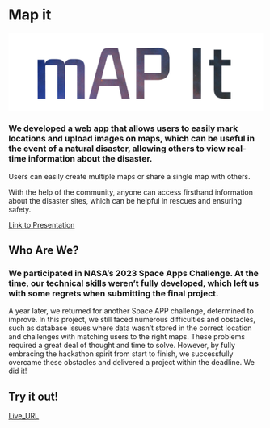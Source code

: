 # Map it
![image](logo.png)

### We developed a web app that allows users to easily mark locations and upload images on maps, which can be useful in the event of a natural disaster, allowing others to view real-time information about the disaster. 

Users can easily create multiple maps or share a single map with others.

With the help of the community, anyone can access firsthand information about the disaster sites, which can be helpful in rescues and ensuring safety.

[Link to Presentation](https://github.com/Super1115/Map-it/blob/main/mapitPDF.pdf)

## Who Are We?

### We participated in NASA’s 2023 Space Apps Challenge. At the time, our technical skills weren’t fully developed, which left us with some regrets when submitting the final project.
 A year later, we returned for another Space APP challenge, determined to improve. In this project, we still faced numerous difficulties and obstacles, such as database issues where data wasn’t stored in the correct location and challenges with matching users to the right maps. These problems required a great deal of thought and time to solve. However, by fully embracing the hackathon spirit from start to finish, we successfully overcame these obstacles and delivered a project within the deadline. We did it!


## Try it out!

[Live_URL](https://map-it-fee3b.web.app/)

